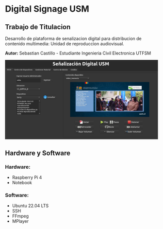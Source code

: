 # Digital Signage USM

## Trabajo de Titulacion

Desarrollo de plataforma de senalizacion digital para distribucion de contenido multimedia: Unidad de reproduccion audiovisual.

**Autor:** Sebastian Castillo - Estudiante Ingenieria Civil Electronica UTFSM

![Imagen de ejemplo](fig_md/Play_1.png)

## Hardware y Software

### Hardware:

- Raspberry Pi 4
- Notebook

### Software:

- Ubuntu 22.04 LTS
- SSH
- FFmpeg
- MPlayer
